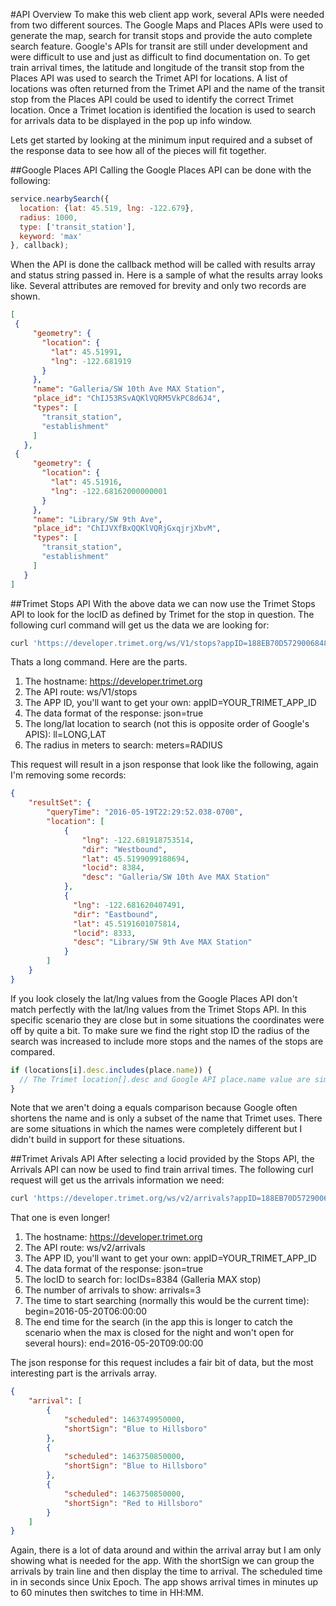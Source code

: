 #API Overview
To make this web client app work, several APIs were needed from two different
sources. The Google Maps and Places APIs were used to generate the map, search
for transit stops and provide the auto complete search feature. Google's
APIs for transit are still under development and were difficult to use and just
as difficult to find documentation on. To get train arrival times, the
latitude and longitude of the transit stop from the Places API was used to
search the Trimet API for locations. A list of locations was often returned
from the Trimet API and the name of the transit stop from the Places API could
be used to identify the correct Trimet location. Once a Trimet location is
identified the location is used to search for arrivals data to be displayed in
the pop up info window.

Lets get started by looking at the minimum input required and a subset of the
response data to see how all of the pieces will fit together.

##Google Places API
Calling the Google Places API can be done with the following:
```javascript
service.nearbySearch({
  location: {lat: 45.519, lng: -122.679},
  radius: 1000,
  type: ['transit_station'],
  keyword: 'max'
}, callback);
```
When the API is done the callback method will be called with results array
and status string passed in.
Here is a sample of what the results array looks like. Several attributes are
removed for brevity and only two records are shown.
 ```json
[
  {
      "geometry": {
        "location": {
          "lat": 45.51991,
          "lng": -122.681919
        }
      },
      "name": "Galleria/SW 10th Ave MAX Station",
      "place_id": "ChIJ53RSvAQKlVQRM5VkPC8d6J4",
      "types": [
        "transit_station",
        "establishment"
      ]
    },
  {
      "geometry": {
        "location": {
          "lat": 45.51916,
          "lng": -122.68162000000001
        }
      },
      "name": "Library/SW 9th Ave",
      "place_id": "ChIJVXfBxQQKlVQRjGxqjrjXbvM",
      "types": [
        "transit_station",
        "establishment"
      ]
    }
]
 ```

##Trimet Stops API
With the above data we can now use the Trimet Stops API to look for the locID
as defined by Trimet for the stop in question.
The following curl command will get us the data we are looking for:
```bash
curl 'https://developer.trimet.org/ws/V1/stops?appID=188EB70D57290068482857DDD&json=true&ll=-122.681919,45.51991&meters=200'
```
Thats a long command. Here are the parts.
1. The hostname: https://developer.trimet.org
2. The API route: ws/V1/stops
3. The APP ID, you'll want to get your own: appID=YOUR_TRIMET_APP_ID
4. The data format of the response: json=true
5. The long/lat location to search (not this is opposite order of Google's
APIS): ll=LONG,LAT
6. The radius in meters to search: meters=RADIUS

This request will result in a json response that look like the following, again
I'm removing some records:
```json
{
    "resultSet": {
        "queryTime": "2016-05-19T22:29:52.038-0700",
        "location": [
            {
                "lng": -122.681918753514,
                "dir": "Westbound",
                "lat": 45.5199099188694,
                "locid": 8384,
                "desc": "Galleria/SW 10th Ave MAX Station"
            },
            {
              "lng": -122.681620407491,
              "dir": "Eastbound",
              "lat": 45.5191601075814,
              "locid": 8333,
              "desc": "Library/SW 9th Ave MAX Station"
            }
        ]
    }
}
```
If you look closely the lat/lng values from the Google Places API don't
match perfectly with the lat/lng values from the Trimet Stops API. In this
specific scenario they are close but in some situations the coordinates were
off by quite a bit. To make sure we find the right stop ID the radius of the
search was increased to include more stops and the names of the stops are
compared.
```javascript
if (locations[i].desc.includes(place.name)) {
  // The Trimet location[].desc and Google API place.name value are similar
}
```
Note that we aren't doing a equals comparison because Google often shortens
the name and is only a subset of the name that Trimet uses. There are some
situations in which the names were completely different but I didn't build in
support for these situations.

##Trimet Arivals API
After selecting a locid provided by the Stops API, the Arrivals API can now
be used to find train arrival times.
The following curl request will get us the arrivals information we need:
```bash
curl 'https://developer.trimet.org/ws/v2/arrivals?appID=188EB70D57290068482857DDD&json=true&locIDs=8384&arrivals=3&begin=2016-05-20T06:00:00&end=2016-05-20T09:00:00'
```
That one is even longer!
1. The hostname: https://developer.trimet.org
2. The API route: ws/v2/arrivals
3. The APP ID, you'll want to get your own: appID=YOUR_TRIMET_APP_ID
4. The data format of the response: json=true
5. The locID to search for: locIDs=8384 (Galleria MAX stop)
6. The number of arrivals to show: arrivals=3
7. The time to start searching (normally this would be the current time):
 begin=2016-05-20T06:00:00
8. The end time for the search (in the app this is longer to catch the scenario
when the max is closed for the night and won't open for several hours):
 end=2016-05-20T09:00:00

The json response for this request includes a fair bit of data, but the most
interesting part is the arrivals array.
```json
{
    "arrival": [
        {
            "scheduled": 1463749950000,
            "shortSign": "Blue to Hillsboro"
        },
        {
            "scheduled": 1463750850000,
            "shortSign": "Blue to Hillsboro"
        },
        {
            "scheduled": 1463750850000,
            "shortSign": "Red to Hillsboro"
        }
    ]
}
```
Again, there is a lot of data around and within the arrival array but I am only
showing what is needed for the app. With the shortSign we can group the
arrivals by train line and then display the time to arrival.
The scheduled time in in seconds since Unix Epoch. The app shows arrival times
in minutes up to 60 minutes then switches to time in HH:MM.